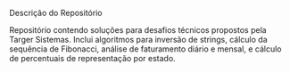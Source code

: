 Descrição do Repositório

Repositório contendo soluções para desafios técnicos propostos pela Targer Sistemas. Inclui algoritmos para inversão de strings, cálculo da sequência de Fibonacci, análise de faturamento diário e mensal, e cálculo de percentuais de representação por estado.